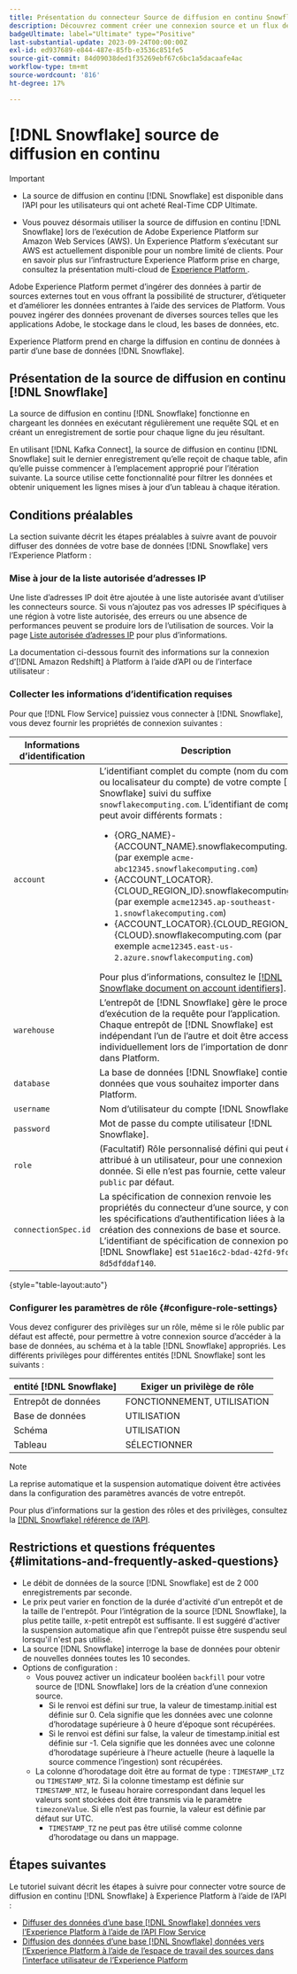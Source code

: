 ```yaml
---
title: Présentation du connecteur Source de diffusion en continu Snowflake
description: Découvrez comment créer une connexion source et un flux de données pour ingérer les données de diffusion en continu de votre instance de Snowflake vers Adobe Experience Platform
badgeUltimate: label="Ultimate" type="Positive"
last-substantial-update: 2023-09-24T00:00:00Z
exl-id: ed937689-e844-487e-85fb-e3536c851fe5
source-git-commit: 84d09038ded1f35269ebf67c6bc1a5dacaafe4ac
workflow-type: tm+mt
source-wordcount: '816'
ht-degree: 17%

---
```


# [!DNL Snowflake] source de diffusion en continu

>[!IMPORTANT]
>
>* La source de diffusion en continu [!DNL Snowflake] est disponible dans l’API pour les utilisateurs qui ont acheté Real-Time CDP Ultimate.
>
>* Vous pouvez désormais utiliser la source de diffusion en continu [!DNL Snowflake] lors de l’exécution de Adobe Experience Platform sur Amazon Web Services (AWS). Un Experience Platform s’exécutant sur AWS est actuellement disponible pour un nombre limité de clients. Pour en savoir plus sur l’infrastructure Experience Platform prise en charge, consultez la présentation multi-cloud de [Experience Platform ](../../../landing/multi-cloud.md).


Adobe Experience Platform permet d’ingérer des données à partir de sources externes tout en vous offrant la possibilité de structurer, d’étiqueter et d’améliorer les données entrantes à l’aide des services de Platform. Vous pouvez ingérer des données provenant de diverses sources telles que les applications Adobe, le stockage dans le cloud, les bases de données, etc.

Experience Platform prend en charge la diffusion en continu de données à partir d’une base de données [!DNL Snowflake].

## Présentation de la source de diffusion en continu [!DNL Snowflake]

La source de diffusion en continu [!DNL Snowflake] fonctionne en chargeant les données en exécutant régulièrement une requête SQL et en créant un enregistrement de sortie pour chaque ligne du jeu résultant.

En utilisant [!DNL Kafka Connect], la source de diffusion en continu [!DNL Snowflake] suit le dernier enregistrement qu’elle reçoit de chaque table, afin qu’elle puisse commencer à l’emplacement approprié pour l’itération suivante. La source utilise cette fonctionnalité pour filtrer les données et obtenir uniquement les lignes mises à jour d’un tableau à chaque itération.

## Conditions préalables

La section suivante décrit les étapes préalables à suivre avant de pouvoir diffuser des données de votre base de données [!DNL Snowflake] vers l’Experience Platform :

### Mise à jour de la liste autorisée d’adresses IP

Une liste d’adresses IP doit être ajoutée à une liste autorisée avant d’utiliser les connecteurs source. Si vous n’ajoutez pas vos adresses IP spécifiques à une région à votre liste autorisée, des erreurs ou une absence de performances peuvent se produire lors de l’utilisation de sources. Voir la page [Liste autorisée d’adresses IP](../../ip-address-allow-list.md#ip-address-allow-list-for-streaming-sources) pour plus d’informations.

La documentation ci-dessous fournit des informations sur la connexion d’[!DNL Amazon Redshift] à Platform à l’aide d’API ou de l’interface utilisateur :

### Collecter les informations d’identification requises

Pour que [!DNL Flow Service] puissiez vous connecter à [!DNL Snowflake], vous devez fournir les propriétés de connexion suivantes :

| Informations d’identification | Description |
| --- | --- |
| `account` | L’identifiant complet du compte (nom du compte ou localisateur du compte) de votre compte [!DNL Snowflake] suivi du suffixe `snowflakecomputing.com`. L’identifiant de compte peut avoir différents formats : <ul><li>{ORG_NAME}-{ACCOUNT_NAME}.snowflakecomputing.com (par exemple `acme-abc12345.snowflakecomputing.com`)</li><li>{ACCOUNT_LOCATOR}.{CLOUD_REGION_ID}.snowflakecomputing.com (par exemple `acme12345.ap-southeast-1.snowflakecomputing.com`)</li><li>{ACCOUNT_LOCATOR}.{CLOUD_REGION_ID}.{CLOUD}.snowflakecomputing.com (par exemple `acme12345.east-us-2.azure.snowflakecomputing.com`)</li></ul> Pour plus d’informations, consultez le [[!DNL Snowflake document on account identifiers]](<https://docs.snowflake.com/en/user-guide/admin-account-identifier.html>). |
| `warehouse` | L’entrepôt de [!DNL Snowflake] gère le processus d’exécution de la requête pour l’application. Chaque entrepôt de [!DNL Snowflake] est indépendant l’un de l’autre et doit être accessible individuellement lors de l’importation de données dans Platform. |
| `database` | La base de données [!DNL Snowflake] contient les données que vous souhaitez importer dans Platform. |
| `username` | Nom d’utilisateur du compte [!DNL Snowflake]. |
| `password` | Mot de passe du compte utilisateur [!DNL Snowflake]. |
| `role` | (Facultatif) Rôle personnalisé défini qui peut être attribué à un utilisateur, pour une connexion donnée. Si elle n’est pas fournie, cette valeur est `public` par défaut. |
| `connectionSpec.id` | La spécification de connexion renvoie les propriétés du connecteur d’une source, y compris les spécifications d’authentification liées à la création des connexions de base et source. L’identifiant de spécification de connexion pour [!DNL Snowflake] est `51ae16c2-bdad-42fd-9fce-8d5dfddaf140`. |

{style="table-layout:auto"}

### Configurer les paramètres de rôle {#configure-role-settings}

Vous devez configurer des privilèges sur un rôle, même si le rôle public par défaut est affecté, pour permettre à votre connexion source d’accéder à la base de données, au schéma et à la table [!DNL Snowflake] appropriés. Les différents privilèges pour différentes entités [!DNL Snowflake] sont les suivants :

| entité [!DNL Snowflake] | Exiger un privilège de rôle |
| --- | --- |
| Entrepôt de données | FONCTIONNEMENT, UTILISATION |
| Base de données | UTILISATION |
| Schéma | UTILISATION |
| Tableau | SÉLECTIONNER |

>[!NOTE]
>
>La reprise automatique et la suspension automatique doivent être activées dans la configuration des paramètres avancés de votre entrepôt.

Pour plus d’informations sur la gestion des rôles et des privilèges, consultez la [[!DNL Snowflake] référence de l’API](<https://docs.snowflake.com/en/sql-reference/sql/grant-privilege>).

## Restrictions et questions fréquentes {#limitations-and-frequently-asked-questions}

* Le débit de données de la source [!DNL Snowflake] est de 2 000 enregistrements par seconde.
* Le prix peut varier en fonction de la durée d&#39;activité d&#39;un entrepôt et de la taille de l&#39;entrepôt. Pour l’intégration de la source [!DNL Snowflake], la plus petite taille, x-petit entrepôt est suffisante. Il est suggéré d&#39;activer la suspension automatique afin que l&#39;entrepôt puisse être suspendu seul lorsqu&#39;il n&#39;est pas utilisé.
* La source [!DNL Snowflake] interroge la base de données pour obtenir de nouvelles données toutes les 10 secondes.
* Options de configuration :
   * Vous pouvez activer un indicateur booléen `backfill` pour votre source de [!DNL Snowflake] lors de la création d’une connexion source.
      * Si le renvoi est défini sur true, la valeur de timestamp.initial est définie sur 0. Cela signifie que les données avec une colonne d’horodatage supérieure à 0 heure d’époque sont récupérées.
      * Si le renvoi est défini sur false, la valeur de timestamp.initial est définie sur -1. Cela signifie que les données avec une colonne d’horodatage supérieure à l’heure actuelle (heure à laquelle la source commence l’ingestion) sont récupérées.
   * La colonne d’horodatage doit être au format de type : `TIMESTAMP_LTZ` ou `TIMESTAMP_NTZ`. Si la colonne timestamp est définie sur `TIMESTAMP_NTZ`, le fuseau horaire correspondant dans lequel les valeurs sont stockées doit être transmis via le paramètre `timezoneValue`. Si elle n’est pas fournie, la valeur est définie par défaut sur UTC.
      * `TIMESTAMP_TZ` ne peut pas être utilisé comme colonne d’horodatage ou dans un mappage.

## Étapes suivantes

Le tutoriel suivant décrit les étapes à suivre pour connecter votre source de diffusion en continu [!DNL Snowflake] à Experience Platform à l’aide de l’API :

* [Diffuser des données d’une base  [!DNL Snowflake]  données vers l’Experience Platform à l’aide de l’API Flow Service](../../tutorials/api/create/databases/snowflake-streaming.md)
* [Diffusion des données d’une base  [!DNL Snowflake]  données vers l’Experience Platform à l’aide de l’espace de travail des sources dans l’interface utilisateur de l’Experience Platform](../../tutorials/ui/create/databases/snowflake-streaming.md)
